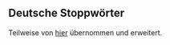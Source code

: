 ## Deutsche Stoppwörter
Teilweise von [hier](https://github.com/solariz/german_stopwords) übernommen und erweitert.
